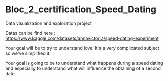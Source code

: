 # Bloc_2_certification_Speed_Dating
Data visualization and exploration project



Datas can be find here :
https://www.kaggle.com/datasets/annavictoria/speed-dating-experiment


Your goal will be to try to understand love! It's a very complicated subject so we've simplified it.

Your goal is going to be to understand what happens during a speed dating and especially to understand what will influence the obtaining of a second date.
